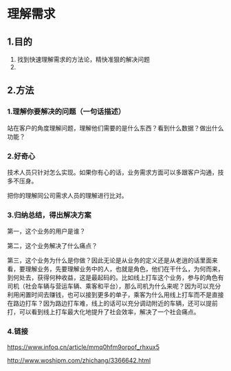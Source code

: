 # 理解需求

## 1.目的

1. 找到快速理解需求的方法论，精快准狠的解决问题
2. 

## 2.方法

### 1.理解你要解决的问题（一句话描述）

站在客户的角度理解问题，理解他们需要的是什么东西？看到什么数据？做出什么功能？

### 2.好奇心

技术人员只针对怎么实现。如果你有心的话，业务需求方面可以多跟客户沟通，技多不压身。

把你的理解同公司需求人员的理解进行比对。

### 3.归纳总结，得出解决方案

第一，这个业务的用户是谁？

第二，这个业务解决了什么痛点？

第三，这个业务为什么是你做？因此无论是从业务的定义还是从老逍的话里面来看，要理解业务，先要理解业务中的人，也就是角色，他们在干什么，为何而来，到何处去，获得何种收益，这是最起码的。比如线上打车这个业务，参与的角色有司机（社会车辆与营运车辆、乘客和平台），那么司机为什么来呢？因为可以充分利用闲置时间去赚钱，也可以接到更多的单子，乘客为什么用线上打车而不是直接在路边打车？因为路边打车难，线上的话可以充分调动附近的车辆，还可以提前打，可以看到线上打车最大化地提升了社会效率，解决了一个社会痛点。

### 4.链接

<https://www.infoq.cn/article/mmq0hfm9orpof_rhxux5>

<http://www.woshipm.com/zhichang/3366642.html>





